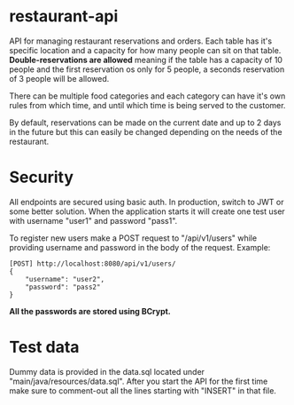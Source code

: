 # restaurant-api

API for managing restaurant reservations and orders. Each table has it's specific location and a capacity for how many people
can sit on that table. <b>Double-reservations are allowed</b> meaning if the table has a capacity of 10 people and the first
reservation os only for 5 people, a seconds reservation of 3 people will be allowed.

There can be multiple food categories and each category can have it's own rules from which time, and until which time is 
being served to the customer.

By default, reservations can be made on the current date and up to 2 days in the future but this can easily be changed
depending on the needs of the restaurant.

# Security
All endpoints are secured using basic auth. In production, switch to JWT or some better solution.
When the application starts it will create one test user with username "user1" and password "pass1".

To register new users make a POST request to "/api/v1/users" while providing username and password in the body
of the request. Example:
```
[POST] http://localhost:8080/api/v1/users/
{
    "username": "user2",
    "password": "pass2"
}
```

<b>All the passwords are stored using BCrypt.</b>

# Test data
Dummy data is provided in the data.sql located under "main/java/resources/data.sql". After you start the API for the first time
make sure to comment-out all the lines starting with "INSERT" in that file.